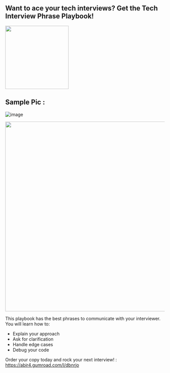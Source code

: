 ##  Want to ace your tech interviews? Get the Tech Interview Phrase Playbook!


<img src="https://github.com/mdabir1203/Cheatsheet/assets/66947064/cc97f93e-b050-4ad5-b0ad-1aa0516718ca" width="200" height="200">

## Sample Pic : 

![image](https://github.com/mdabir1203/Cheatsheet/assets/66947064/ec4d479f-c0d5-450a-be0a-04b32a0aee1b)

 <img src="https://github.com/mdabir1203/Cheatsheet/assets/66947064/7b37fff4-9925-4c4e-a200-59e4bda84665" width="600" height="600">


This playbook has the best phrases to communicate with your interviewer. You will learn how to:

- Explain your approach
- Ask for clarification
- Handle edge cases
- Debug your code

Order your copy today and rock your next interview! : https://abir4.gumroad.com/l/dbnrjo
